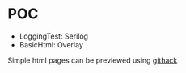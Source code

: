 # POC

* LoggingTest: Serilog  
* BasicHtml: Overlay  
  
  
  
  
Simple html pages can be previewed using [githack](https://raw.githack.com/)
